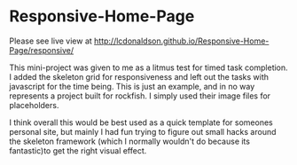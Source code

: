 # Responsive-Home-Page

Please see live view at http://lcdonaldson.github.io/Responsive-Home-Page/responsive/

This mini-project was given to me as a litmus test for timed task completion.
I added the skeleton grid for responsiveness and left out the tasks with javascript for the time being.
This is just an example, and in no way represents a project built for rockfish. I simply used their image
files for placeholders.

I think overall this would be best used as a quick template for someones personal site, but mainly I had
fun trying to figure out small hacks around the skeleton framework (which I normally wouldn't do because its
fantastic)to get the right visual effect.
